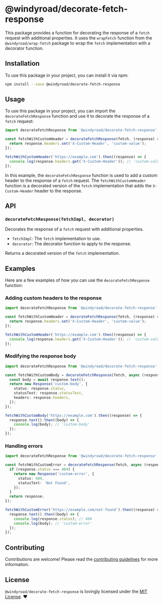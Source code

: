 # @windyroad/decorate-fetch-response

This package provides a function for decorating the response of a `fetch` request with
additional properties. It uses the `wrapFetch` function from the `@windyroad/wrap-fetch`
package to wrap the `fetch` implementation with a decorator function.

## Installation

To use this package in your project, you can install it via npm:

```sh
npm install --save @windyroad/decorate-fetch-response
```

## Usage

To use this package in your project, you can import the `decorateFetchResponse` function and
use it to decorate the response of a `fetch` request:

```typescript
import decorateFetchResponse from '@windyroad/decorate-fetch-response';

const fetchWithCustomHeader = decorateFetchResponse(fetch, (response) => {
  return response.headers.set('X-Custom-Header', 'custom-value');
});

fetchWithCustomHeader('https://example.com').then((response) => {
  console.log(response.headers.get('X-Custom-Header')); // 'custom-value'
});
```

In this example, the `decorateFetchResponse` function is used to add a custom header to the
response of a `fetch` request. The `fetchWithCustomHeader` function is a decorated version of
the `fetch` implementation that adds the `X-Custom-Header` header to the response.

## API

### `decorateFetchResponse(fetchImpl, decorator)`

Decorates the response of a `fetch` request with additional properties.

- `fetchImpl`: The `fetch` implementation to use.
- `decorator`: The decorator function to apply to the response.

Returns a decorated version of the `fetch` implementation.

## Examples

Here are a few examples of how you can use the `decorateFetchResponse` function:

### Adding custom headers to the response

```typescript
import decorateFetchResponse from '@windyroad/decorate-fetch-response';

const fetchWithCustomHeader = decorateFetchResponse(fetch, (response) => {
  return response.headers.set('X-Custom-Header', 'custom-value');
});

fetchWithCustomHeader('https://example.com').then((response) => {
  console.log(response.headers.get('X-Custom-Header')); // 'custom-value'
});
```

### Modifying the response body

```typescript
import decorateFetchResponse from '@windyroad/decorate-fetch-response';

const fetchWithCustomBody = decorateFetchResponse(fetch, async (response) => {
  const body = await response.text();
  return new Response('custom-body', {
    status: response.status,
    statusText: response.statusText,
    headers: response.headers,
  });
});

fetchWithCustomBody('https://example.com').then((response) => {
  response.text().then((body) => {
    console.log(body); // 'custom-body'
  });
});
```

### Handling errors

```typescript
import decorateFetchResponse from '@windyroad/decorate-fetch-response';

const fetchWithCustomError = decorateFetchResponse(fetch, async (response) => {
  if (response.status === 404) {
    return new Response('custom-error', {
      status: 404,
      statusText: 'Not Found',
    });
  }
  return response;
});

fetchWithCustomError('https://example.com/not-found').then((response) => {
  response.text().then((body) => {
    console.log(response.status); // 404
    console.log(body); // 'custom-error'
  });
});
```

## Contributing

Contributions are welcome! Please read the [contributing guidelines](../../CONTRIBUTING.md) for more information.

## License

`@windyroad/decorate-fetch-response` is lovingly licensed under the [MIT License](../../LICENSE). ❤️
